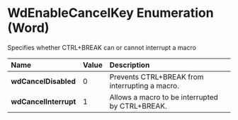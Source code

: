 
# WdEnableCancelKey Enumeration (Word)

Specifies whether CTRL+BREAK can or cannot interrupt a macro



|**Name**|**Value**|**Description**|
|:-----|:-----|:-----|
|**wdCancelDisabled**|0|Prevents CTRL+BREAK from interrupting a macro.|
|**wdCancelInterrupt**|1|Allows a macro to be interrupted by CTRL+BREAK.|
